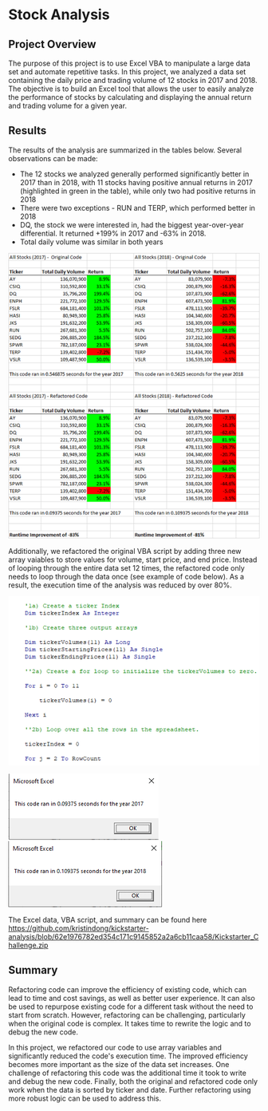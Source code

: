 # Stock Analysis

## Project Overview
The purpose of this project is to use Excel VBA to manipulate a large data set and automate repetitive tasks. In this project, we analyzed a data set containing the daily price and trading volume of 12 stocks in 2017 and 2018. The objective is to build an Excel tool that allows the user to easily analyze the performance of stocks by calculating and displaying the annual return and trading volume for a given year.

## Results
The results of the analysis are summarized in the tables below. Several observations can be made:
- The 12 stocks we analyzed generally performed significantly better in 2017 than in 2018, with 11 stocks having positive annual returns in 2017 (highlighted in green in the table), while only two had positive returns in 2018
- There were two exceptions - RUN and TERP, which performed better in 2018
- DQ, the stock we were interested in, had the biggest year-over-year differential. It returned +199% in 2017 and -63% in 2018.
- Total daily volume was similar in both years

![Results_Summary](Results_Summary.png)

Additionally, we refactored the original VBA script by adding three new array vaiables to store values for volume, start price, and end price. Instead of looping through the entire data set 12 times, the refactored code only needs to loop through the data once (see example of code below). As a result, the execution time of the analysis was reduced by over 80%.

![Refactored_code](Refactored_code.PNG)

![VBA_Challenge_2017](VBA_Challenge_2017.PNG) ![VBA_Challenge_2018](VBA_Challenge_2018.PNG)


The Excel data, VBA script, and summary can be found here https://github.com/kristindong/kickstarter-analysis/blob/62e1976782ed354c171c9145852a2a6cb11caa58/Kickstarter_Challenge.zip


## Summary
Refactoring code can improve the efficiency of existing code, which can lead to time and cost savings, as well as better user experience. It can also be used to repurpose existing code for a different task without the need to start from scratch. However, refactoring can be challenging, particularly when the original code is complex. It takes time to rewrite the logic and to debug the new code.

In this project, we refactored our code to use array variables and significantly reduced the code's execution time. The improved efficiency becomes more important as the size of the data set increases. One challenge of refactoring this code was the additional time it took to write and debug the new code. Finally, both the original and refactored code only work when the data is sorted by ticker and date. Further refactoring using more robust logic can be used to address this.
